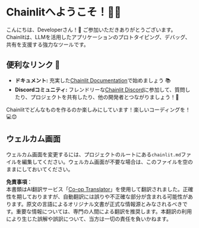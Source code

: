 <!--
CO_OP_TRANSLATOR_METADATA:
{
  "original_hash": "c49526c7abc56b0b5f1e835c1739f18e",
  "translation_date": "2025-07-12T13:53:01+00:00",
  "source_file": "11-mcp/code_samples/github-mcp/chainlit.md",
  "language_code": "ja"
}
-->
# Chainlitへようこそ！🚀🤖

こんにちは、Developerさん！👋 ご参加いただきありがとうございます。Chainlitは、LLMを活用したアプリケーションのプロトタイピング、デバッグ、共有を支援する強力なツールです。

## 便利なリンク 🔗

- **ドキュメント:** 充実した[Chainlit Documentation](https://docs.chainlit.io)で始めましょう 📚  
- **Discordコミュニティ:** フレンドリーな[Chainlit Discord](https://discord.gg/k73SQ3FyUh)に参加して、質問したり、プロジェクトを共有したり、他の開発者とつながりましょう！💬

Chainlitでどんなものを作るのか楽しみにしています！楽しいコーディングを！💻😊

## ウェルカム画面

ウェルカム画面を変更するには、プロジェクトのルートにある`chainlit.md`ファイルを編集してください。ウェルカム画面が不要な場合は、このファイルを空のままにしておいてください。

**免責事項**：  
本書類はAI翻訳サービス「[Co-op Translator](https://github.com/Azure/co-op-translator)」を使用して翻訳されました。正確性を期しておりますが、自動翻訳には誤りや不正確な部分が含まれる可能性があります。原文の言語によるオリジナル文書が正式な情報源とみなされるべきです。重要な情報については、専門の人間による翻訳を推奨します。本翻訳の利用により生じた誤解や誤訳について、当方は一切の責任を負いかねます。
